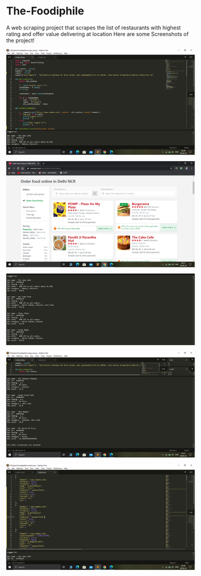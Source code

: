# The-Foodiphile
A web scraping project that scrapes the list of restaurants with highest rating and offer value delivering at location
Here are some Screenshots of the project!

![Screenshot_1](Screenshots/SS_3.png)

![Screenshot_2](Screenshots/SS_5.png)

![Screenshot_3](Screenshots/SS_1.png)

![Screenshot_4](Screenshots/SS_2.png)

![Screenshot_5](Screenshots/SS_4.png)
